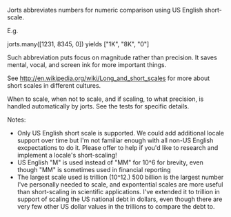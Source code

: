 Jorts abbreviates numbers for numeric comparison using US English short-scale.

E.g. 

   jorts.many([1231, 8345, 0]) yields ["1K", "8K", "0"]

Such abbreviation puts focus on magnitude rather than precision. It saves mental, vocal, and screen ink for more important things.

See http://en.wikipedia.org/wiki/Long_and_short_scales for more about short scales in different cultures.

When to scale, when not to scale, and if scaling, to what precision, is handled automatically by jorts. See the tests for specific details.

Notes:

- Only US English short scale is supported. We could add additional locale support over time but I'm not familiar enough with all non-US English excpectations to do it. Please offer to help if you'd like to research and implement a locale's short-scaling!
- US English "M" is used instead of "MM" for 10^6 for brevity, even though "MM" is sometimes used in financial reporting
- The largest scale used is trillion (10^12.) 500 billion is the largest number I've personally needed to scale, and expontential scales are more useful than short-scaling in scientific applications. I've extended it to trillion in support of scaling the US national debt in dollars, even though there are very few other US dollar values in the trillions to compare the debt to.